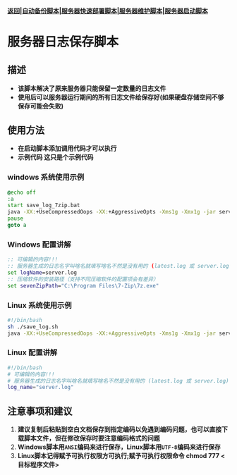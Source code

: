 #### [返回](../README.md)|[自动备份脚本](../AutoBackup/README.md)|[服务器快速部署脚本](../deploy/README.md)|[服务器维护脚本](README)|[服务器启动脚本](../server_script/README.md)
# 服务器日志保存脚本
## 描述
- **该脚本解决了原来服务器只能保留一定数量的日志文件**  
- **使用后可以服务器运行期间的所有日志文件给保存好(如果硬盘存储空间不够保存可能会失败)**
## 使用方法
- **在启动脚本添加调用代码才可以执行**
- **示例代码 这只是个示例代码**
### windows 系统使用示例
```bat
@echo off
:a
start save_log_7zip.bat
java -XX:+UseCompressedOops -XX:+AggressiveOpts -Xms1g -Xmx1g -jar server.jar
pause
goto a
```
### Windows 配置讲解
```bat
:: 可编辑的内容!!!
:: 服务器生成的日志名字叫啥名就填写啥名不然是没有用的 (latest.log 或 server.log) 大部分的服务端都是这俩种日志文件
set logName=server.log
:: 压缩软件的安装路径（支持不同压缩软件的配置项会有差异）
set sevenZipPath="C:\Program Files\7-Zip\7z.exe"
```
### Linux 系统使用示例
```sh
#!/bin/bash
sh ./save_log.sh
java -XX:+UseCompressedOops -XX:+AggressiveOpts -Xms1g -Xmx1g -jar server.jar
```
### Linux 配置讲解
```sh
#!/bin/bash
# 可编辑的内容!!!
# 服务器生成的日志名字叫啥名就填写啥名不然是没有用的 (latest.log 或 server.log) 大部分的服务端都是这俩种日志文件
log_name="server.log"
```

## 注意事项和建议
1. **建议复制后粘贴到空白文档保存到指定编码以免遇到编码问题，也可以直接下载脚本文件，但在修改保存时要注意编码格式的问题**
2. **Windows脚本用`ANSI`编码来进行保存，Linux脚本用`UTF-8`编码来进行保存**
3. **Linux脚本记得赋予可执行权限方可执行;赋予可执行权限命令 chmod 777 <目标程序文件>** 